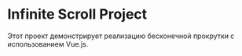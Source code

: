 # Infinite Scroll Project
Этот проект демонстрирует реализацию бесконечной прокрутки с использованием Vue.js.
